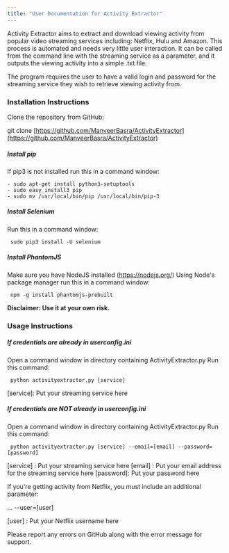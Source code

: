 ```yaml
---
title: "User Documentation for Activity Extractor"
---
```


Activity Extractor aims to extract and download viewing activity from
popular video streaming services including: Netflix, Hulu and Amazon.
This process is automated and needs very little user interaction. It can
be called from the command line with the streaming service as a
parameter, and it outputs the viewing activity into a simple .txt file.

The program requires the user to have a valid login and password for the
streaming service they wish to retrieve viewing activity from.

### Installation Instructions

Clone the repository from GitHub:

 git clone [https://github.com/ManveerBasra/ActivityExtractor](https://github.com/ManveerBasra/ActivityExtractor)

##### Install pip

If pip3 is not installed run this in a command window:

```
- sudo apt-get install python3-setuptools
- sudo easy_install3 pip
- sudo mv /usr/local/bin/pip /usr/local/bin/pip-3
```


##### Install Selenium

Run this in a command window:
```
 sudo pip3 install -U selenium
```
##### Install PhantomJS

Make sure you have NodeJS installed (https://nodejs.org/) Using
Node's package manager run this in a command window:
```
 npm -g install phantomjs-prebuilt
```
**Disclaimer: Use it at your own risk.**

### Usage Instructions

##### If credentials are already in userconfig.ini

Open a command window in directory containing ActivityExtractor.py
Run this command:
```
 python activityextractor.py [service]
 ```

[service]: Put your streaming service here

##### If credentials are NOT already in userconfig.ini

Open a command window in directory containing ActivityExtractor.py
Run this command:
```
 python activityextractor.py [service] --email=[email] --password=[password]
 ```

[service] : Put your streaming service here [email] : Put your
email address for the streaming service here [password]: Put your
password here

If you're getting activity from Netflix, you must include an additional
parameter:

 ... --user=[user]

[user] : Put your Netflix username here

Please report any errors on GitHub along with the error message for support.

